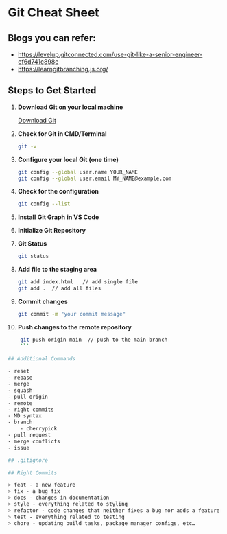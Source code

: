 
# Git Cheat Sheet

## Blogs you can refer:

- https://levelup.gitconnected.com/use-git-like-a-senior-engineer-ef6d741c898e
- https://learngitbranching.js.org/

## Steps to Get Started

1. **Download Git on your local machine**

    [Download Git](https://git-scm.com/downloads)
    
2. **Check for Git in CMD/Terminal**
    
    ```bash
    git -v
    ```
    
3. **Configure your local Git (one time)**
    
    ```bash
    git config --global user.name YOUR_NAME
    git config --global user.email MY_NAME@example.com
    ```
    
4. **Check for the configuration**
    
    ```bash
    git config --list
    ```
    
5. **Install** **Git Graph** **in VS Code**
6. **Initialize Git Repository**
7. **Git Status**
    
    ```bash
    git status
    ```
    
8. **Add file to the staging area**
    
    ```bash
    git add index.html   // add single file
    git add .  // add all files
    ```
    
9. **Commit changes** 
    
    ```bash
    git commit -m "your commit message"
    ```

10. **Push changes to the remote repository**

```bash
    git push origin main  // push to the main branch
    ```
    
## Additional Commands

- reset
- rebase
- merge
- squash
- pull origin
- remote
- right commits
- MD syntax
- branch
    - cherrypick
- pull request
- merge conflicts
- issue

## .gitignore

## Right Commits

> feat - a new feature
> fix - a bug fix
> docs - changes in documentation
> style - everything related to styling
> refactor - code changes that neither fixes a bug nor adds a feature
> test - everything related to testing
> chore - updating build tasks, package manager configs, etc…
